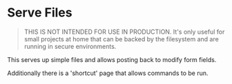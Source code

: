# Serve Files

> THIS IS NOT INTENDED FOR USE IN PRODUCTION. It's only useful for small projects at home that can be backed by the filesystem and are running in secure environments.

This serves up simple files and allows posting back to modify form fields.

Additionally there is a 'shortcut' page that allows commands to be run.